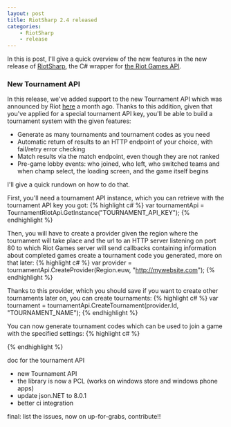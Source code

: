 ```yaml
---
layout: post
title: RiotSharp 2.4 released
categories:
    - RiotSharp
    - release
---
```


In this is post, I'll give a quick overview of the new features in the new
release of [RiotSharp](https://github.com/BenFradet/RiotSharp), the C# wrapper
for [the Riot Games API](https://developer.riotgames.com/).

### New Tournament API

In this release, we've added support to the new Tournament API which was
announced by Riot [here](https://developer.riotgames.com/discussion/announcements/show/72Ajd1An)
a month ago. Thanks to this addition, given that you've applied for a special
tournament API key, you'll be able to build a tournament system with the given
features:

  - Generate as many tournaments and tournament codes as you need
  - Automatic return of results to an HTTP endpoint of your choice, with
fail/retry error checking
  - Match results via the match endpoint, even though they are not ranked
  - Pre-game lobby events: who joined, who left, who switched teams and when
champ select, the loading screen, and the game itself begins


I'll give a quick rundown on how to do that.

First, you'll need a tournament API instance, which you can retrieve with the
tournament API key you got:
{% highlight c# %}
var tournamentApi = TournamentRiotApi.GetInstance("TOURNAMENT_API_KEY");
{% endhighlight %}

Then, you will have to create a provider given the region where the tournament
will take place and the url to an HTTP server listening on port 80 to which Riot
Games server will send callbacks containing information about completed games
create a tournament code you generated, more on that later:
{% highlight c# %}
var provider  = tournamentApi.CreateProvider(Region.euw, "http://mywebsite.com");
{% endhighlight %}

Thanks to this provider, which you should save if you want to create other
tournaments later on, you can create tournaments:
{% highlight c# %}
var tournament = tournamentApi.CreateTournament(provider.Id, "TOURNAMENT_NAME");
{% endhighlight %}

You can now generate tournament codes which can be used to join a game
with the specified settings:
{% highlight c# %}

{% endhighlight %}


doc for the tournament API

  - new Tournament API
  - the library is now a PCL (works on windows store and windows phone apps)
  - update json.NET to 8.0.1
  - better ci integration


final: list the issues, now on up-for-grabs, contribute!!
